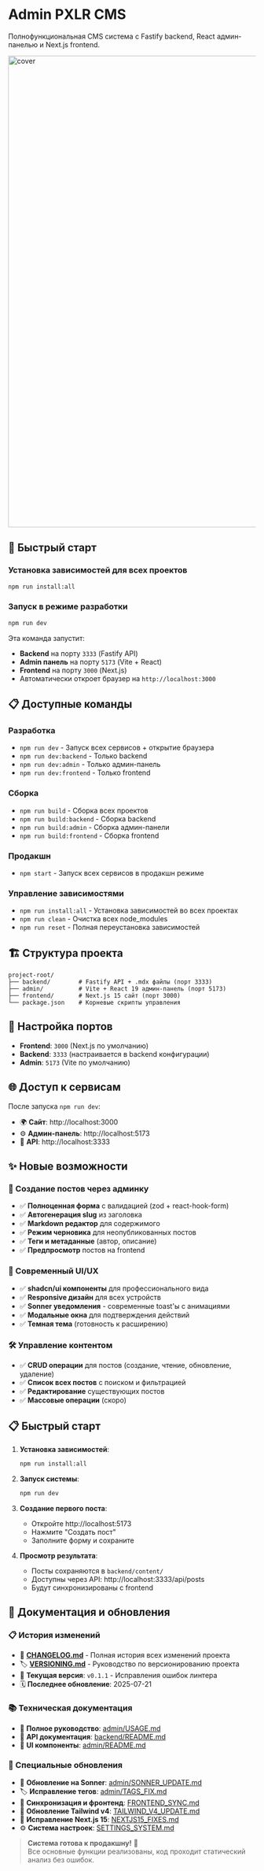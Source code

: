# Admin PXLR CMS

Полнофункциональная CMS система с Fastify backend, React админ-панелью и Next.js frontend.

<img width="1728" height="958" alt="cover" src="https://github.com/user-attachments/assets/462d3c2d-7f6f-40d3-bf10-f57f0de3d783" />

## 🚀 Быстрый старт

### Установка зависимостей для всех проектов
```bash
npm run install:all
```

### Запуск в режиме разработки
```bash
npm run dev
```

Эта команда запустит:
- **Backend** на порту `3333` (Fastify API)
- **Admin панель** на порту `5173` (Vite + React)
- **Frontend** на порту `3000` (Next.js)
- Автоматически откроет браузер на `http://localhost:3000`

## 📋 Доступные команды

### Разработка
- `npm run dev` - Запуск всех сервисов + открытие браузера
- `npm run dev:backend` - Только backend
- `npm run dev:admin` - Только админ-панель
- `npm run dev:frontend` - Только frontend

### Сборка
- `npm run build` - Сборка всех проектов
- `npm run build:backend` - Сборка backend
- `npm run build:admin` - Сборка админ-панели
- `npm run build:frontend` - Сборка frontend

### Продакшн
- `npm start` - Запуск всех сервисов в продакшн режиме

### Управление зависимостями
- `npm run install:all` - Установка зависимостей во всех проектах
- `npm run clean` - Очистка всех node_modules
- `npm run reset` - Полная переустановка зависимостей

## 🏗️ Структура проекта

```
project-root/
├── backend/        # Fastify API + .mdx файлы (порт 3333)
├── admin/          # Vite + React 19 админ-панель (порт 5173)
├── frontend/       # Next.js 15 сайт (порт 3000)
└── package.json    # Корневые скрипты управления
```

## 🔧 Настройка портов

- **Frontend**: `3000` (Next.js по умолчанию)
- **Backend**: `3333` (настраивается в backend конфигурации)
- **Admin**: `5173` (Vite по умолчанию)

## 🌐 Доступ к сервисам

После запуска `npm run dev`:
- 🌍 **Сайт**: http://localhost:3000
- ⚙️ **Админ-панель**: http://localhost:5173
- 🔌 **API**: http://localhost:3333

## ✨ Новые возможности

### 📝 Создание постов через админку
- ✅ **Полноценная форма** с валидацией (zod + react-hook-form)
- ✅ **Автогенерация slug** из заголовка
- ✅ **Markdown редактор** для содержимого
- ✅ **Режим черновика** для неопубликованных постов
- ✅ **Теги и метаданные** (автор, описание)
- ✅ **Предпросмотр** постов на frontend

### 🎨 Современный UI/UX
- ✅ **shadcn/ui компоненты** для профессионального вида
- ✅ **Responsive дизайн** для всех устройств
- ✅ **Sonner уведомления** - современные toast'ы с анимациями
- ✅ **Модальные окна** для подтверждения действий
- ✅ **Темная тема** (готовность к расширению)

### 🛠️ Управление контентом
- ✅ **CRUD операции** для постов (создание, чтение, обновление, удаление)
- ✅ **Список всех постов** с поиском и фильтрацией
- ✅ **Редактирование** существующих постов
- ✅ **Массовые операции** (скоро)

## 📋 Быстрый старт

1. **Установка зависимостей**:
   ```bash
   npm run install:all
   ```

2. **Запуск системы**:
   ```bash
   npm run dev
   ```

3. **Создание первого поста**:
   - Откройте http://localhost:5173
   - Нажмите "Создать пост"
   - Заполните форму и сохраните

4. **Просмотр результата**:
   - Посты сохраняются в `backend/content/`
   - Доступны через API: http://localhost:3333/api/posts
   - Будут синхронизированы с frontend



## 📖 Документация и обновления

### 📋 История изменений
- 📝 **[CHANGELOG.md](CHANGELOG.md)** - Полная история всех изменений проекта
- 🏷️ **[VERSIONING.md](VERSIONING.md)** - Руководство по версионированию проекта
- 🎯 **Текущая версия**: `v0.1.1` - Исправления ошибок линтера
- 🗓️ **Последнее обновление**: 2025-07-21

### 📚 Техническая документация
- 📖 **Полное руководство**: [admin/USAGE.md](admin/USAGE.md)  
- 🔧 **API документация**: [backend/README.md](backend/README.md)
- 🎨 **UI компоненты**: [admin/README.md](admin/README.md)

### 🔧 Специальные обновления
- 🔄 **Обновление на Sonner**: [admin/SONNER_UPDATE.md](admin/SONNER_UPDATE.md)
- 🏷️ **Исправление тегов**: [admin/TAGS_FIX.md](admin/TAGS_FIX.md)
- 🔄 **Синхронизация и фронтенд**: [FRONTEND_SYNC.md](FRONTEND_SYNC.md)
- 🎨 **Обновление Tailwind v4**: [TAILWIND_V4_UPDATE.md](TAILWIND_V4_UPDATE.md)  
- 🔧 **Исправление Next.js 15**: [NEXTJS15_FIXES.md](NEXTJS15_FIXES.md)
- ⚙️ **Система настроек**: [SETTINGS_SYSTEM.md](SETTINGS_SYSTEM.md)

> **Система готова к продакшну!** 🚀  
> Все основные функции реализованы, код проходит статический анализ без ошибок. 
